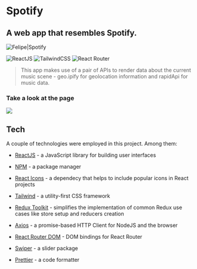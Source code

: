 # Spotify

## A web app that resembles Spotify.

![Felipe|Spotify](https://img.shields.io/badge/FelipeMDantas-Spotify-blue)

<p>

![ReactJS](https://img.shields.io/badge/react-%2320232a.svg?style=for-the-badge&logo=react&logoColor=%2361DAFB)
![TailwindCSS](https://img.shields.io/badge/tailwindcss-%2338B2AC.svg?style=for-the-badge&logo=tailwind-css&logoColor=white)
![React Router](https://img.shields.io/badge/React_Router-CA4245?style=for-the-badge&logo=react-router&logoColor=white)

> This app makes use of a pair of APIs to render data about the current music scene - geo.ipify for geolocation information and rapidApi for music data.

### Take a look at the page

<img src = images/page_gif.gif>

## Tech

A couple of technologies were employed in this project. Among them:

- [ReactJS] - a JavaScript library for building user interfaces
- [NPM] - a package manager
- [React Icons] - a dependecy that helps to include popular icons in React projects
- [Tailwind] - a utility-first CSS framework
- [Redux Toolkit] - simplifies the implementation of common Redux use cases like store setup and reducers creation
- [Axios] - a promise-based HTTP Client for NodeJS and the browser
- [React Router DOM] - DOM bindings for React Router
- [Swiper] - a slider package
- [Prettier] - a code formatter

  [reactjs]: https://reactjs.org/
  [npm]: https://www.npmjs.com/
  [react icons]: https://react-icons.github.io/react-icons/
  [tailwind]: https://tailwindcss.com/
  [redux toolkit]: https://redux-toolkit.js.org/
  [axios]: https://axios-http.com/docs/intro
  [react router dom]: https://reactrouter.com/
  [swiper]: https://swiperjs.com/get-started
  [prettier]: https://prettier.io/

